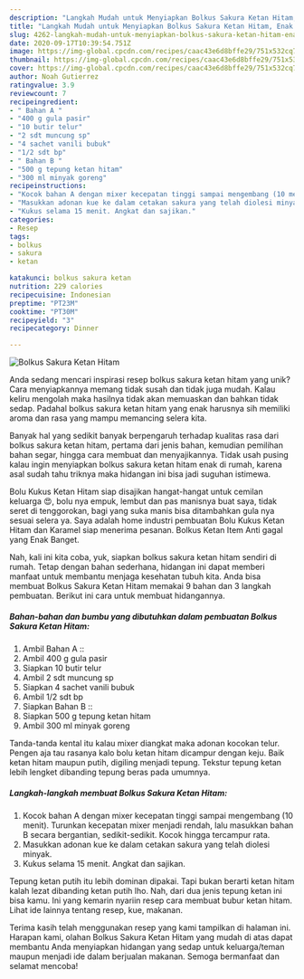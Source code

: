 ```yaml
---
description: "Langkah Mudah untuk Menyiapkan Bolkus Sakura Ketan Hitam, Enak Banget"
title: "Langkah Mudah untuk Menyiapkan Bolkus Sakura Ketan Hitam, Enak Banget"
slug: 4262-langkah-mudah-untuk-menyiapkan-bolkus-sakura-ketan-hitam-enak-banget
date: 2020-09-17T10:39:54.751Z
image: https://img-global.cpcdn.com/recipes/caac43e6d8bffe29/751x532cq70/bolkus-sakura-ketan-hitam-foto-resep-utama.jpg
thumbnail: https://img-global.cpcdn.com/recipes/caac43e6d8bffe29/751x532cq70/bolkus-sakura-ketan-hitam-foto-resep-utama.jpg
cover: https://img-global.cpcdn.com/recipes/caac43e6d8bffe29/751x532cq70/bolkus-sakura-ketan-hitam-foto-resep-utama.jpg
author: Noah Gutierrez
ratingvalue: 3.9
reviewcount: 7
recipeingredient:
- " Bahan A "
- "400 g gula pasir"
- "10 butir telur"
- "2 sdt muncung sp"
- "4 sachet vanili bubuk"
- "1/2 sdt bp"
- " Bahan B "
- "500 g tepung ketan hitam"
- "300 ml minyak goreng"
recipeinstructions:
- "Kocok bahan A dengan mixer kecepatan tinggi sampai mengembang (10 menit). Turunkan kecepatan mixer menjadi rendah, lalu masukkan bahan B secara bergantian, sedikit-sedikit. Kocok hingga tercampur rata."
- "Masukkan adonan kue ke dalam cetakan sakura yang telah diolesi minyak."
- "Kukus selama 15 menit. Angkat dan sajikan."
categories:
- Resep
tags:
- bolkus
- sakura
- ketan

katakunci: bolkus sakura ketan 
nutrition: 229 calories
recipecuisine: Indonesian
preptime: "PT23M"
cooktime: "PT30M"
recipeyield: "3"
recipecategory: Dinner

---
```



![Bolkus Sakura Ketan Hitam](https://img-global.cpcdn.com/recipes/caac43e6d8bffe29/751x532cq70/bolkus-sakura-ketan-hitam-foto-resep-utama.jpg)

Anda sedang mencari inspirasi resep bolkus sakura ketan hitam yang unik? Cara menyiapkannya memang tidak susah dan tidak juga mudah. Kalau keliru mengolah maka hasilnya tidak akan memuaskan dan bahkan tidak sedap. Padahal bolkus sakura ketan hitam yang enak harusnya sih memiliki aroma dan rasa yang mampu memancing selera kita.

Banyak hal yang sedikit banyak berpengaruh terhadap kualitas rasa dari bolkus sakura ketan hitam, pertama dari jenis bahan, kemudian pemilihan bahan segar, hingga cara membuat dan menyajikannya. Tidak usah pusing kalau ingin menyiapkan bolkus sakura ketan hitam enak di rumah, karena asal sudah tahu triknya maka hidangan ini bisa jadi suguhan istimewa.

Bolu Kukus Ketan Hitam siap disajikan hangat-hangat untuk cemilan keluarga 😍, bolu nya empuk, lembut dan pas manisnya buat saya, tidak seret di tenggorokan, bagi yang suka manis bisa ditambahkan gula nya sesuai selera ya. Saya adalah home industri pembuatan Bolu Kukus Ketan Hitam dan Karamel siap menerima pesanan. Bolkus Ketan Item Anti gagal yang Enak Banget.


Nah, kali ini kita coba, yuk, siapkan bolkus sakura ketan hitam sendiri di rumah. Tetap dengan bahan sederhana, hidangan ini dapat memberi manfaat untuk membantu menjaga kesehatan tubuh kita. Anda bisa membuat Bolkus Sakura Ketan Hitam memakai 9 bahan dan 3 langkah pembuatan. Berikut ini cara untuk membuat hidangannya.

<!--inarticleads1-->

##### Bahan-bahan dan bumbu yang dibutuhkan dalam pembuatan Bolkus Sakura Ketan Hitam:

1. Ambil  Bahan A ::
1. Ambil 400 g gula pasir
1. Siapkan 10 butir telur
1. Ambil 2 sdt muncung sp
1. Siapkan 4 sachet vanili bubuk
1. Ambil 1/2 sdt bp
1. Siapkan  Bahan B ::
1. Siapkan 500 g tepung ketan hitam
1. Ambil 300 ml minyak goreng


Tanda-tanda kental itu kalau mixer diangkat maka adonan kocokan telur. Pengen aja tau rasanya kalo bolu ketan hitam dicampur dengan keju. Baik ketan hitam maupun putih, digiling menjadi tepung. Tekstur tepung ketan lebih lengket dibanding tepung beras pada umumnya. 

<!--inarticleads2-->

##### Langkah-langkah membuat Bolkus Sakura Ketan Hitam:

1. Kocok bahan A dengan mixer kecepatan tinggi sampai mengembang (10 menit). Turunkan kecepatan mixer menjadi rendah, lalu masukkan bahan B secara bergantian, sedikit-sedikit. Kocok hingga tercampur rata.
1. Masukkan adonan kue ke dalam cetakan sakura yang telah diolesi minyak.
1. Kukus selama 15 menit. Angkat dan sajikan.


Tepung ketan putih itu lebih dominan dipakai. Tapi bukan berarti ketan hitam kalah lezat dibanding ketan putih lho. Nah, dari dua jenis tepung ketan ini bisa kamu. Ini yang kemarin nyariin resep cara membuat bubur ketan hitam. Lihat ide lainnya tentang resep, kue, makanan. 

Terima kasih telah menggunakan resep yang kami tampilkan di halaman ini. Harapan kami, olahan Bolkus Sakura Ketan Hitam yang mudah di atas dapat membantu Anda menyiapkan hidangan yang sedap untuk keluarga/teman maupun menjadi ide dalam berjualan makanan. Semoga bermanfaat dan selamat mencoba!
